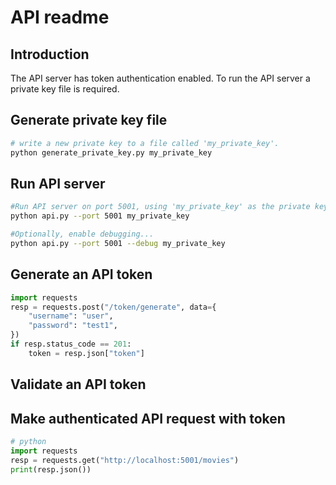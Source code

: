 # API readme
## Introduction
The API server has token authentication enabled.
To run the API server a private key file is required.

## Generate private key file
```bash
# write a new private key to a file called 'my_private_key'.
python generate_private_key.py my_private_key
```
## Run API server
```bash
#Run API server on port 5001, using 'my_private_key' as the private key file.
python api.py --port 5001 my_private_key

#Optionally, enable debugging...
python api.py --port 5001 --debug my_private_key
```
## Generate an API token
```python
import requests
resp = requests.post("/token/generate", data={
    "username": "user",
    "password": "test1",
})
if resp.status_code == 201:
    token = resp.json["token"]
```
## Validate an API token
## Make authenticated API request with token
```python
# python
import requests
resp = requests.get("http://localhost:5001/movies")
print(resp.json())
```
